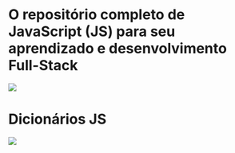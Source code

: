 # O repositório completo de JavaScript (JS) para seu aprendizado e desenvolvimento Full-Stack

<img src="https://miro.medium.com/max/3200/1*OF0xEMkWBv-69zvmNs6RDQ.gif"/><br>

# Dicionários JS
<img src="https://getflywheel.com/layout/wp-content/uploads/2019/02/The_Best_Java_Script_Libraries_1800x500-1-1280x356.jpg"/>
